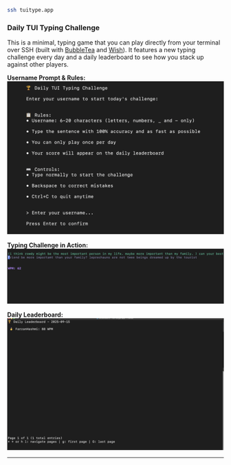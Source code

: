 ```bash
ssh tuitype.app
```

### Daily TUI Typing Challenge

This is a minimal, typing game that you can play directly from your terminal over SSH (built with [BubbleTea](https://github.com/charmbracelet/bubbletea) and [Wish](https://github.com/charmbracelet/wish)). It features a new typing challenge every day and a daily leaderboard to see how you stack up against other players.

**Username Prompt & Rules:**  
<img src="screenshot-username-prompt.png" alt="Username Prompt" width="700"/>

**Typing Challenge in Action:**  
<img src="gameplay.png" alt="Game Play" width="700"/>

**Daily Leaderboard:**  
<img src="leaderboard.png" alt="Leaderboard" width="700"/>

---
